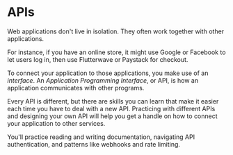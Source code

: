 # APIs

Web applications don't live in isolation. They often work together with other
applications.

For instance, if you have an online store, it might use Google or Facebook to
let users log in, then use Flutterwave or Paystack for checkout.

To connect your application to those applications, you make use of an
_interface_. An _Application Programming Interface_, or API, is how an
application communicates with other programs.

Every API is different, but there are skills you can learn that make it easier
each time you have to deal with a new API. Practicing with different APIs and
designing your own API will help you get a handle on how to connect your
application to other services.

You'll practice reading and writing documentation, navigating API
authentication, and patterns like webhooks and rate limiting.
